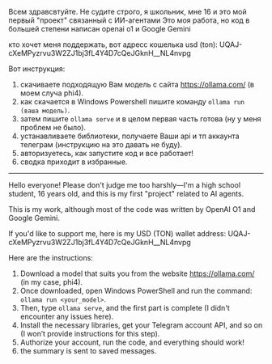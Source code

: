 Всем здравсвтуйте. Не судите строго, я школьник, мне 16 и это мой первый "проект" связанный с ИИ-агентами
Это моя работа, но код в большей степени написан openai o1 и Google Gemini

кто хочет меня поддержать, вот адресс кошелька usd (ton): UQAJ-cXeMPyzrvu3W2ZJ1bj3fL4Y4D7cQeJGknH__NL4nvpg

Вот инструкция:
1) скачиваете подходящую Вам модель с сайта https://ollama.com/ (в моем случа phi4).
2) как скачается в Windows Powershell пишите команду `ollama run (ваша модель)`.
3) затем пишите `ollama serve` и в целом первая часть готова (ну у меня проблем не было).
4) устанавливаете библиотеки, получаете Ваши api и тп аккаунта телеграм (инструкцию на это давать не буду).
5) авторизуетесь, как запустите код и все работает!
6) сводка приходит в избранные.

--------------------------------------------------------------------------------------------------------------------------------------------

Hello everyone! Please don't judge me too harshly—I'm a high school student, 16 years old, and this is my first "project" related to AI agents. 

This is my work, although most of the code was written by OpenAI O1 and Google Gemini.

If you'd like to support me, here is my USD (TON) wallet address: UQAJ-cXeMPyzrvu3W2ZJ1bj3fL4Y4D7cQeJGknH__NL4nvpg

Here are the instructions:  
1. Download a model that suits you from the website https://ollama.com/ (in my case, phi4).  
2. Once downloaded, open Windows PowerShell and run the command: `ollama run <your_model>`.  
3. Then, type `ollama serve`, and the first part is complete (I didn't encounter any issues here).  
4. Install the necessary libraries, get your Telegram account API, and so on (I won’t provide instructions for this step).  
5. Authorize your account, run the code, and everything should work!
6. the summary is sent to saved messages.
